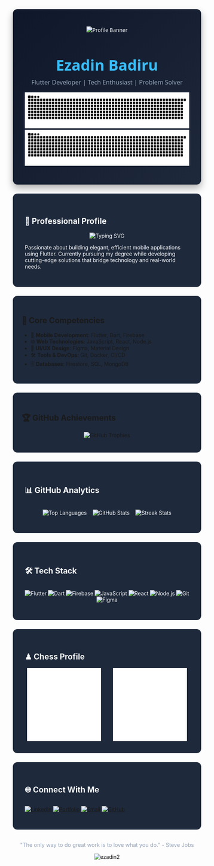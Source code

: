 <div align="center" style="background: linear-gradient(135deg, #0f172a 0%, #1e293b 100%); color: #f8fafc; padding: 2rem; font-family: 'Segoe UI', Tahoma, Geneva, Verdana, sans-serif; border-radius: 12px; box-shadow: 0 10px 20px rgba(0,0,0,0.3);">

![Profile Banner](https://github.com/7oSkaaa/7oSkaaa/blob/main/Images/about_me.gif?raw=true)

<h1 style="color: #38bdf8; font-size: 2.5rem; margin-bottom: 0.5rem;">Ezadin Badiru</h1>
<h3 style="color: #94a3b8; font-weight: 400; margin-top: 0;">Flutter Developer | Tech Enthusiast | Problem Solver</h3>

<!-- GitHub Snake Animation -->
![github contribution grid snake animation](https://raw.githubusercontent.com/ezadin2/ezadin2/output/github-contribution-grid-snake-dark.svg#gh-dark-mode-only)
![github contribution grid snake animation](https://raw.githubusercontent.com/ezadin2/ezadin2/output/github-contribution-grid-snake.svg#gh-light-mode-only)

</div>

<div style="background: #1e293b; color: #f8fafc; padding: 2rem; margin-top: 1.5rem; border-radius: 12px;">

## 🚀 Professional Profile

<p align="center">
  <img src="https://readme-typing-svg.demolab.com?font=Fira+Code&weight=600&size=22&duration=3000&pause=1000&color=38BDF8&center=true&vCenter=true&width=600&height=80&lines=Flutter+Developer+%7C+UI%2FUX+Enthusiast;Tech+Innovator+%7C+Problem+Solver;Information+Technology+Student+@Wolkite+University" alt="Typing SVG" />
</p>

Passionate about building elegant, efficient mobile applications using Flutter. Currently pursuing my degree while developing cutting-edge solutions that bridge technology and real-world needs.

</div>

<div style="display: grid; grid-template-columns: repeat(auto-fit, minmax(300px, 1fr)); gap: 1.5rem; margin-top: 1.5rem;">

<div style="background: #1e293b; padding: 1.5rem; border-radius: 12px;">

## 💼 Core Competencies

- 📱 **Mobile Development**: Flutter, Dart, Firebase
- 🌐 **Web Technologies**: JavaScript, React, Node.js
- 🎨 **UI/UX Design**: Figma, Material Design
- 🛠 **Tools & DevOps**: Git, Docker, CI/CD
- 🗄 **Databases**: Firestore, SQL, MongoDB

</div>

<div style="background: #1e293b; padding: 1.5rem; border-radius: 12px;">

## 🏆 GitHub Achievements

<p align="center">
  <img src="https://github-profile-trophy.vercel.app/?username=ezadin2&column=7&theme=nord&no-frame=true&margin-w=15" alt="GitHub Trophies" style="max-width: 100%;" />
</p>

</div>

</div>

<div style="background: #1e293b; color: #f8fafc; padding: 2rem; margin-top: 1.5rem; border-radius: 12px;">

## 📊 GitHub Analytics

<div style="display: flex; flex-wrap: wrap; gap: 1rem; justify-content: center;">

![Top Languages](https://github-readme-stats.vercel.app/api/top-langs?username=ezadin2&show_icons=true&locale=en&layout=compact&theme=nord)

![GitHub Stats](https://github-readme-stats.vercel.app/api?username=ezadin2&show_icons=true&locale=en&theme=nord&include_all_commits=true)

![Streak Stats](https://github-readme-streak-stats.herokuapp.com/?user=ezadin2&theme=nord)

</div>

</div>

<div style="background: #1e293b; color: #f8fafc; padding: 2rem; margin-top: 1.5rem; border-radius: 12px;">

## 🛠 Tech Stack

<div align="center" style="display: flex; flex-wrap: wrap; justify-content: center; gap: 1.5rem; margin-top: 1rem;">

![Flutter](https://img.shields.io/badge/Flutter-02569B?style=for-the-badge&logo=flutter&logoColor=white)
![Dart](https://img.shields.io/badge/Dart-0175C2?style=for-the-badge&logo=dart&logoColor=white)
![Firebase](https://img.shields.io/badge/Firebase-FFCA28?style=for-the-badge&logo=firebase&logoColor=black)
![JavaScript](https://img.shields.io/badge/JavaScript-F7DF1E?style=for-the-badge&logo=javascript&logoColor=black)
![React](https://img.shields.io/badge/React-61DAFB?style=for-the-badge&logo=react&logoColor=black)
![Node.js](https://img.shields.io/badge/Node.js-339933?style=for-the-badge&logo=nodedotjs&logoColor=white)
![Git](https://img.shields.io/badge/Git-F05032?style=for-the-badge&logo=git&logoColor=white)
![Figma](https://img.shields.io/badge/Figma-F24E1E?style=for-the-badge&logo=figma&logoColor=white)

</div>

</div>

<div style="background: #1e293b; color: #f8fafc; padding: 2rem; margin-top: 1.5rem; border-radius: 12px;">

## ♟ Chess Profile

<div align="center" style="display: flex; flex-wrap: wrap; justify-content: center; gap: 2rem;">

<img width="45%" src="https://raw.githubusercontent.com/arash-hacker/gess/main/chess1.svg" alt="Chess Profile"/>

<img width="45%" src="https://raw.githubusercontent.com/arash-hacker/gess/main/chess.svg" alt="Last Game"/>

</div>

</div>

<div style="background: #1e293b; color: #f8fafc; padding: 2rem; margin-top: 1.5rem; border-radius: 12px;">

## 🌐 Connect With Me

<p align="center" style="display: flex; flex-wrap: wrap; justify-content: center; gap: 1rem;">

[![LinkedIn](https://img.shields.io/badge/LinkedIn-0A66C2?style=for-the-badge&logo=linkedin&logoColor=white)](https://www.linkedin.com/in/ezadin-badiru-98b9862a6)
[![Portfolio](https://img.shields.io/badge/Portfolio-38BDF8?style=for-the-badge&logo=google-chrome&logoColor=white)](https://websiteofezo.netlify.app/)
[![Email](https://img.shields.io/badge/Email-EA4335?style=for-the-badge&logo=gmail&logoColor=white)](mailto:ezadinbadru55@gmail.com)
[![GitHub](https://img.shields.io/badge/GitHub-181717?style=for-the-badge&logo=github&logoColor=white)](https://github.com/ezadin2)

</p>

</div>

<div align="center" style="margin-top: 2rem;">

<p style="color: #94a3b8; font-size: 0.9rem;">
  "The only way to do great work is to love what you do." - Steve Jobs
</p>

<img src="https://komarev.com/ghpvc/?username=ezadin2&label=Profile%20views&color=0e75b6&style=flat" alt="ezadin2" />

</div>
